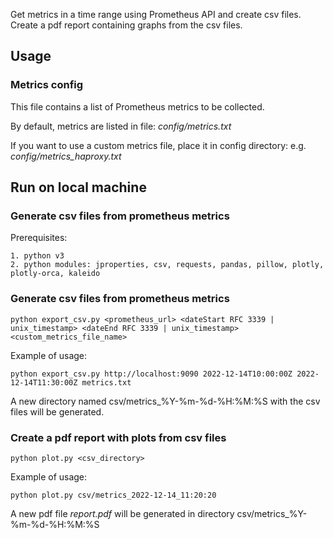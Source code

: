 Get metrics in a time range using Prometheus API and create csv files.<br>
Create a pdf report containing graphs from the csv files.

## Usage

### Metrics config

This file contains a list of Prometheus metrics to be collected.

By default, metrics are listed in file: _config/metrics.txt_

If you want to use a custom metrics file, place it in config directory:
e.g. _config/metrics_haproxy.txt_


## Run on local machine

### Generate csv files from prometheus metrics

Prerequisites:

    1. python v3
    2. python modules: jproperties, csv, requests, pandas, pillow, plotly, plotly-orca, kaleido

### Generate csv files from prometheus metrics

```
python export_csv.py <prometheus_url> <dateStart RFC 3339 | unix_timestamp> <dateEnd RFC 3339 | unix_timestamp> <custom_metrics_file_name>
```

Example of usage:

```
python export_csv.py http://localhost:9090 2022-12-14T10:00:00Z 2022-12-14T11:30:00Z metrics.txt
```

A new directory named csv/metrics_%Y-%m-%d-%H:%M:%S with the csv files will be generated.

### Create a pdf report with plots from csv files

```
python plot.py <csv_directory>
```

Example of usage:

```
python plot.py csv/metrics_2022-12-14_11:20:20
```

A new pdf file *report.pdf* will be generated in directory csv/metrics_%Y-%m-%d-%H:%M:%S

